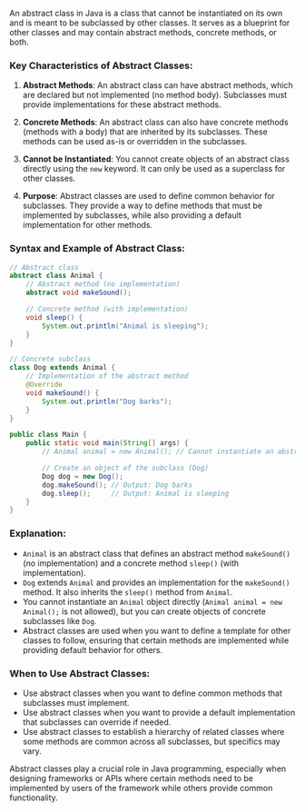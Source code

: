 An abstract class in Java is a class that cannot be instantiated on its own and is meant to be subclassed by other classes. It serves as a blueprint for other classes and may contain abstract methods, concrete methods, or both.

### Key Characteristics of Abstract Classes:

1. **Abstract Methods**: An abstract class can have abstract methods, which are declared but not implemented (no method body). Subclasses must provide implementations for these abstract methods.

2. **Concrete Methods**: An abstract class can also have concrete methods (methods with a body) that are inherited by its subclasses. These methods can be used as-is or overridden in the subclasses.

3. **Cannot be Instantiated**: You cannot create objects of an abstract class directly using the `new` keyword. It can only be used as a superclass for other classes.

4. **Purpose**: Abstract classes are used to define common behavior for subclasses. They provide a way to define methods that must be implemented by subclasses, while also providing a default implementation for other methods.

### Syntax and Example of Abstract Class:

```java
// Abstract class
abstract class Animal {
    // Abstract method (no implementation)
    abstract void makeSound();

    // Concrete method (with implementation)
    void sleep() {
        System.out.println("Animal is sleeping");
    }
}

// Concrete subclass
class Dog extends Animal {
    // Implementation of the abstract method
    @Override
    void makeSound() {
        System.out.println("Dog barks");
    }
}

public class Main {
    public static void main(String[] args) {
        // Animal animal = new Animal(); // Cannot instantiate an abstract class

        // Create an object of the subclass (Dog)
        Dog dog = new Dog();
        dog.makeSound(); // Output: Dog barks
        dog.sleep();     // Output: Animal is sleeping
    }
}
```

### Explanation:

- `Animal` is an abstract class that defines an abstract method `makeSound()` (no implementation) and a concrete method `sleep()` (with implementation).
- `Dog` extends `Animal` and provides an implementation for the `makeSound()` method. It also inherits the `sleep()` method from `Animal`.
- You cannot instantiate an `Animal` object directly (`Animal animal = new Animal();` is not allowed), but you can create objects of concrete subclasses like `Dog`.
- Abstract classes are used when you want to define a template for other classes to follow, ensuring that certain methods are implemented while providing default behavior for others.

### When to Use Abstract Classes:

- Use abstract classes when you want to define common methods that subclasses must implement.
- Use abstract classes when you want to provide a default implementation that subclasses can override if needed.
- Use abstract classes to establish a hierarchy of related classes where some methods are common across all subclasses, but specifics may vary.

Abstract classes play a crucial role in Java programming, especially when designing frameworks or APIs where certain methods need to be implemented by users of the framework while others provide common functionality.
